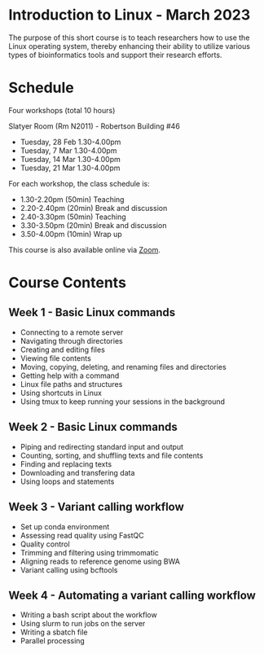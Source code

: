 # Introduction to Linux - March 2023

The purpose of this short course is to teach researchers how to use the Linux operating system, thereby enhancing their ability to utilize various types of bioinformatics tools and support their research efforts. 

# Schedule 

Four workshops (total 10 hours)

Slatyer Room (Rm N2011) - Robertson Building #46 

* Tuesday, 28 Feb 1.30-4.00pm
* Tuesday, 7 Mar 1.30-4.00pm
* Tuesday, 14 Mar 1.30-4.00pm
* Tuesday, 21 Mar 1.30-4.00pm 

For each workshop, the class schedule is:

* 1.30-2.20pm (50min) Teaching 
* 2.20-2.40pm (20min) Break and discussion 
* 2.40-3.30pm (50min) Teaching 
* 3.30-3.50pm (20min) Break and discussion 
* 3.50-4.00pm (10min) Wrap up

This course is also available online via [Zoom](https://anu.zoom.us/j/83492102360?pwd=akdBdXI2SCtkdGg1S09ZY0NYTTQxQT09). 

# Course Contents 

## Week 1 - Basic Linux commands 

* Connecting to a remote server
* Navigating through directories 
* Creating and editing files 
* Viewing file contents 
* Moving, copying, deleting, and renaming files and directories
* Getting help with a command 
* Linux file paths and structures 
* Using shortcuts in Linux 
* Using tmux to keep running your sessions in the background 

## Week 2 - Basic Linux commands 

* Piping and redirecting standard input and output 
* Counting, sorting, and shuffling texts and file contents 
* Finding and replacing texts 
* Downloading and transfering data 
* Using loops and statements

## Week 3 - Variant calling workflow 

* Set up conda environment
* Assessing read quality using FastQC 
* Quality control 
* Trimming and filtering using trimmomatic 
* Aligning reads to reference genome using BWA 
* Variant calling using bcftools

## Week 4 - Automating a variant calling workflow 

* Writing a bash script about the workflow 
* Using slurm to run jobs on the server 
* Writing a sbatch file 
* Parallel processing 